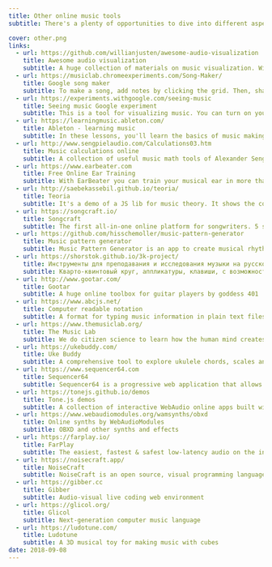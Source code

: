 ```yaml
---
title: Other online music tools
subtitle: There's a plenty of opportunities to dive into different aspects of music theory and practice online

cover: other.png
links:
  - url: https://github.com/willianjusten/awesome-audio-visualization
    title: Awesome audio visualization
    subtitle: A huge collection of materials on music visualization. With free webapps and downloads.
  - url: https://musiclab.chromeexperiments.com/Song-Maker/
    title: Google song maker
    subtitle: To make a song, add notes by clicking the grid. Then, share your song with a link. You can also use a MIDI keyboard or sing a note into your mic.
  - url: https://experiments.withgoogle.com/seeing-music
    title: Seeing music Google experiment
    subtitle: This is a tool for visualizing music. You can turn on your mic to sing or play sounds. You can also drop in your own audio or video file. Some modes – like Hilbert Scope and Spectrogram – show the subtle textures of sound. Others show the paths and shapes of different melodies.
  - url: https://learningmusic.ableton.com/
    title: Ableton - learning music
    subtitle: In these lessons, you'll learn the basics of music making. No prior experience or equipment is required; you'll do everything right here in your browser.
  - url: http://www.sengpielaudio.com/Calculations03.htm
    title: Music calculations online
    subtitle: A collection of useful music math tools of Alexander Sengpiel
  - url: https://www.earbeater.com
    title: Free Online Ear Training
    subtitle: With EarBeater you can train your musical ear in more than 200 individual exercises covering intervals, chords and scales.
  - url: http://saebekassebil.github.io/teoria/
    title: Teoria
    subtitle: It's a demo of a JS lib for music theory. It shows the compound waveform of any given chord. Once it sould be ported to Chromatone.center
  - url: https://songcraft.io/
    title: Songcraft
    subtitle: The first all-in-one online platform for songwriters. 5 songs limited free plan.
  - url: https://github.com/hisschemoller/music-pattern-generator
    title: Music pattern generator
    subtitle: Music Pattern Generator is an app to create musical rhythms. It sends MIDI data, so it won’t make any sounds by itself. For that you need to connect it to MIDI soft- or hardware that can handle MIDI data to produce sound.
  - url: https://shorstok.github.io/3k-project/
    title: Инструменты для преподавания и исследования музыки на русском
    subtitle: Кварто-квинтовый круг, аппликатуры, клавиши, с возможностью скачать нарисованное
  - url: http://www.gootar.com/
    title: Gootar
    subtitle: A huge online toolbox for guitar players by goddess 401
  - url: https://www.abcjs.net/
    title: Computer readable notation
    subtitle: A format for typing music information in plain text files
  - url: https://www.themusiclab.org/
    title: The Music Lab
    subtitle: We do citizen science to learn how the human mind creates and perceives music. Pick a game to get started!
  - url: https://ukebuddy.com/
    title: Uke Buddy
    subtitle: A comprehensive tool to explore ukulele chords, scales and song tabs.
  - url: https://www.sequencer64.com
    title: Sequencer64
    subtitle: Sequencer64 is a progressive web application that allows you to quickly sequence a 64-step pattern for a 9-sound sampler.
  - url: https://tonejs.github.io/demos
    title: Tone.js demos
    subtitle: A collection of interactive WebAudio online apps built with Tone.js library
  - url: https://www.webaudiomodules.org/wamsynths/obxd
    title: Online synths by WebAudioModules
    subtitle: OBXD and other synths and effects
  - url: https://farplay.io/
    title: FarPlay
    subtitle: The easiest, fastest & safest low-latency audio on the internet.
  - url: https://noisecraft.app/
    title: NoiseCraft
    subtitle: NoiseCraft is an open source, visual programming language and platform for sound synthesis and music making, with the goal of creating a community for the open exchange of musical ideas.
  - url: https://gibber.cc
    title: Gibber
    subtitle: Audio-visual live coding web environment
  - url: https://glicol.org/
    title: Glicol
    subtitle: Next-generation computer music language
  - url: https://ludotune.com/
    title: Ludotune
    subtitle: A 3D musical toy for making music with cubes
date: 2018-09-08
---
```


<other-list :tools="$frontmatter.links" />
